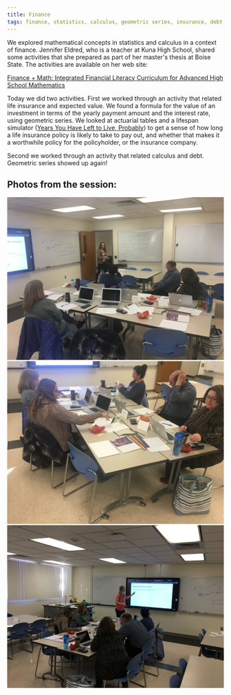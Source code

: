 ```yaml
---
title: Finance
tags: finance, statistics, calculus, geometric series, insurance, debt
---
```


We explored mathematical concepts in statistics and calculus in a context of finance.
Jennifer Eldred, who is a teacher at Kuna High School,
shared some activities that she prepared as part of her master's thesis at Boise State.
The activities are available on her web site:

<a href="https://sites.google.com/view/finance-plus-math/home">Finance + Math: Integrated Financial Literacy Curriculum for Advanced High School Mathematics</a>

Today we did two activities.
First we worked through an activity that related life insurance and expected value.
We found a formula for the value of an investment in terms of the yearly payment amount
and the interest rate, using geometric series.
We looked at actuarial tables and a lifespan simulator
(<a href="https://flowingdata.com/2015/09/23/years-you-have-left-to-live-probably/">Years You Have Left to Live, Probably</a>)
to get a sense of how long a life insurance policy is likely to take to pay out,
and whether that makes it a worthwhile policy for the policyholder, or the insurance company.

Second we worked through an activity that related calculus and debt.
Geometric series showed up again!





## Photos from the session:
<img src="/assets/bmtc-photos/IMG_0674.JPG" />
<img src="/assets/bmtc-photos/IMG_0676.JPG" />
<img src="/assets/bmtc-photos/IMG_0677.JPG" />

